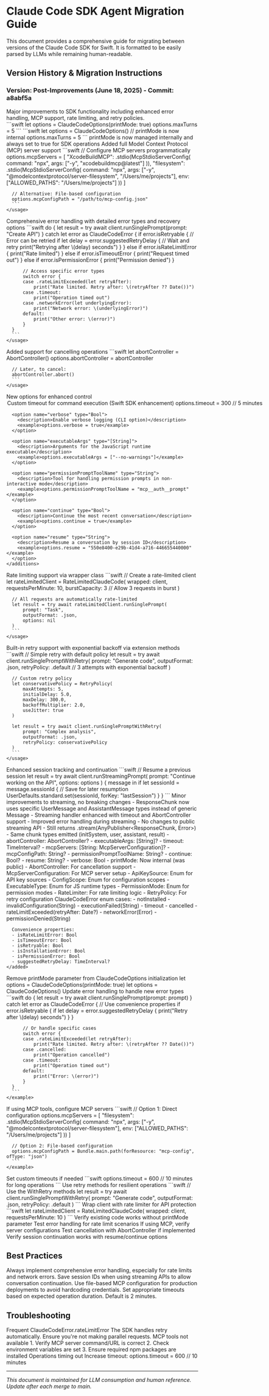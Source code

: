 # Claude Code SDK Agent Migration Guide

This document provides a comprehensive guide for migrating between versions of the Claude Code SDK for Swift. It is formatted to be easily parsed by LLMs while remaining human-readable.

## Version History & Migration Instructions

### Version: Post-Improvements (June 18, 2025) - Commit: a8abf5a

<migration-guide version="post-improvements" date="2025-06-18" commit="a8abf5a">

<summary>
Major improvements to SDK functionality including enhanced error handling, MCP support, rate limiting, and retry policies.
</summary>

<breaking-changes>
  <change category="options-structure">
    <before>
      ```swift
      let options = ClaudeCodeOptions(printMode: true)
      options.maxTurns = 5
      ```
    </before>
    <after>
      ```swift
      let options = ClaudeCodeOptions()  // printMode is now internal
      options.maxTurns = 5
      ```
    </after>
    <reason>printMode is now managed internally and always set to true for SDK operations</reason>
  </change>
</breaking-changes>

<new-features>
  <feature name="MCP-Server-Support">
    <description>Added full Model Context Protocol (MCP) server support</description>
    <usage>
      ```swift
      // Configure MCP servers programmatically
      options.mcpServers = [
          "XcodeBuildMCP": .stdio(McpStdioServerConfig(
              command: "npx",
              args: ["-y", "xcodebuildmcp@latest"]
          )),
          "filesystem": .stdio(McpStdioServerConfig(
              command: "npx",
              args: ["-y", "@modelcontextprotocol/server-filesystem", "/Users/me/projects"],
              env: ["ALLOWED_PATHS": "/Users/me/projects"]
          ))
      ]
      
      // Alternative: File-based configuration
      options.mcpConfigPath = "/path/to/mcp-config.json"
      ```
    </usage>
  </feature>

  <feature name="Enhanced-Error-Handling">
    <description>Comprehensive error handling with detailed error types and recovery options</description>
    <usage>
      ```swift
      do {
          let result = try await client.runSinglePrompt(prompt: "Create API")
      } catch let error as ClaudeCodeError {
          if error.isRetryable {
              // Error can be retried
              if let delay = error.suggestedRetryDelay {
                  // Wait and retry
                  print("Retrying after \(delay) seconds")
              }
          } else if error.isRateLimitError {
              print("Rate limited")
          } else if error.isTimeoutError {
              print("Request timed out")
          } else if error.isPermissionError {
              print("Permission denied")
          }
          
          // Access specific error types
          switch error {
          case .rateLimitExceeded(let retryAfter):
              print("Rate limited. Retry after: \(retryAfter ?? Date())")
          case .timeout:
              print("Operation timed out")
          case .networkError(let underlyingError):
              print("Network error: \(underlyingError)")
          default:
              print("Other error: \(error)")
          }
      }
      ```
    </usage>
  </feature>

  <feature name="Abort-Controller">
    <description>Added support for cancelling operations</description>
    <usage>
      ```swift
      let abortController = AbortController()
      options.abortController = abortController
      
      // Later, to cancel:
      abortController.abort()
      ```
    </usage>
  </feature>

  <feature name="Additional-CLI-Options">
    <description>New options for enhanced control</description>
    <additions>
      <option name="timeout" type="TimeInterval">
        <description>Custom timeout for command execution (Swift SDK enhancement)</description>
        <example>options.timeout = 300 // 5 minutes</example>
      </option>
      
      <option name="verbose" type="Bool">
        <description>Enable verbose logging (CLI option)</description>
        <example>options.verbose = true</example>
      </option>
      
      <option name="executableArgs" type="[String]">
        <description>Arguments for the JavaScript runtime executable</description>
        <example>options.executableArgs = ["--no-warnings"]</example>
      </option>
      
      <option name="permissionPromptToolName" type="String">
        <description>Tool for handling permission prompts in non-interactive mode</description>
        <example>options.permissionPromptToolName = "mcp__auth__prompt"</example>
      </option>
      
      <option name="continue" type="Bool">
        <description>Continue the most recent conversation</description>
        <example>options.continue = true</example>
      </option>
      
      <option name="resume" type="String">
        <description>Resume a conversation by session ID</description>
        <example>options.resume = "550e8400-e29b-41d4-a716-446655440000"</example>
      </option>
    </additions>
  </feature>

  <feature name="Rate-Limiting">
    <description>Rate limiting support via wrapper class</description>
    <usage>
      ```swift
      // Create a rate-limited client
      let rateLimitedClient = RateLimitedClaudeCode(
          wrapped: client,
          requestsPerMinute: 10,
          burstCapacity: 3 // Allow 3 requests in burst
      )
      
      // All requests are automatically rate-limited
      let result = try await rateLimitedClient.runSinglePrompt(
          prompt: "Task",
          outputFormat: .json,
          options: nil
      )
      ```
    </usage>
  </feature>
  
  <feature name="Retry-Logic">
    <description>Built-in retry support with exponential backoff via extension methods</description>
    <usage>
      ```swift
      // Simple retry with default policy
      let result = try await client.runSinglePromptWithRetry(
          prompt: "Generate code",
          outputFormat: .json,
          retryPolicy: .default // 3 attempts with exponential backoff
      )
      
      // Custom retry policy
      let conservativePolicy = RetryPolicy(
          maxAttempts: 5,
          initialDelay: 5.0,
          maxDelay: 300.0,
          backoffMultiplier: 2.0,
          useJitter: true
      )
      
      let result = try await client.runSinglePromptWithRetry(
          prompt: "Complex analysis",
          outputFormat: .json,
          retryPolicy: conservativePolicy
      )
      ```
    </usage>
  </feature>

  <feature name="Session-Management">
    <description>Enhanced session tracking and continuation</description>
    <usage>
      ```swift
      // Resume a previous session
      let result = try await client.runStreamingPrompt(
          prompt: "Continue working on the API",
          options: options
      ) { message in
          if let sessionId = message.sessionId {
              // Save for later resumption
              UserDefaults.standard.set(sessionId, forKey: "lastSession")
          }
      }
      ```
    </usage>
  </feature>
</new-features>

<api-changes>
  <change name="Streaming-Output">
    <description>Minor improvements to streaming, no breaking changes</description>
    <internal-changes>
      - ResponseChunk now uses specific UserMessage and AssistantMessage types instead of generic Message
      - Streaming handler enhanced with timeout and AbortController support
      - Improved error handling during streaming
    </internal-changes>
    <public-api>
      - No changes to public streaming API
      - Still returns .stream(AnyPublisher&lt;ResponseChunk, Error&gt;)
      - Same chunk types emitted (initSystem, user, assistant, result)
    </public-api>
  </change>

  <change name="ClaudeCodeOptions-Properties">
    <added>
      - abortController: AbortController?
      - executableArgs: [String]?
      - timeout: TimeInterval?
      - mcpServers: [String: McpServerConfiguration]?
      - mcpConfigPath: String?
      - permissionPromptToolName: String?
      - continue: Bool?
      - resume: String?
      - verbose: Bool
    </added>
    <modified>
      - printMode: Now internal (was public)
    </modified>
  </change>

  <change name="New-Types">
    <added>
      - AbortController: For cancellation support
      - McpServerConfiguration: For MCP server setup
      - ApiKeySource: Enum for API key sources
      - ConfigScope: Enum for configuration scopes
      - ExecutableType: Enum for JS runtime types
      - PermissionMode: Enum for permission modes
      - RateLimiter: For rate limiting logic
      - RetryPolicy: For retry configuration
    </added>
  </change>

  <change name="Error-Handling">
    <added>
      ClaudeCodeError enum cases:
      - notInstalled
      - invalidConfiguration(String)
      - executionFailed(String)
      - timeout
      - cancelled
      - rateLimitExceeded(retryAfter: Date?)
      - networkError(Error)
      - permissionDenied(String)
      
      Convenience properties:
      - isRateLimitError: Bool
      - isTimeoutError: Bool
      - isRetryable: Bool
      - isInstallationError: Bool
      - isPermissionError: Bool
      - suggestedRetryDelay: TimeInterval?
    </added>
  </change>
</api-changes>

<migration-steps>
  <step number="1">
    <title>Update Option Initialization</title>
    <description>Remove printMode parameter from ClaudeCodeOptions initialization</description>
    <code-change>
      <from>let options = ClaudeCodeOptions(printMode: true)</from>
      <to>let options = ClaudeCodeOptions()</to>
    </code-change>
  </step>

  <step number="2">
    <title>Add Error Handling</title>
    <description>Update error handling to handle new error types</description>
    <example>
      ```swift
      do {
          let result = try await client.runSinglePrompt(prompt: prompt)
      } catch let error as ClaudeCodeError {
          // Use convenience properties
          if error.isRetryable {
              if let delay = error.suggestedRetryDelay {
                  print("Retry after \(delay) seconds")
              }
          }
          
          // Or handle specific cases
          switch error {
          case .rateLimitExceeded(let retryAfter):
              print("Rate limited. Retry after: \(retryAfter ?? Date())")
          case .cancelled:
              print("Operation cancelled")
          case .timeout:
              print("Operation timed out")
          default:
              print("Error: \(error)")
          }
      }
      ```
    </example>
  </step>

  <step number="3">
    <title>Optional: Add MCP Support</title>
    <description>If using MCP tools, configure MCP servers</description>
    <example>
      ```swift
      // Option 1: Direct configuration
      options.mcpServers = [
          "filesystem": .stdio(McpStdioServerConfig(
              command: "npx",
              args: ["-y", "@modelcontextprotocol/server-filesystem"],
              env: ["ALLOWED_PATHS": "/Users/me/projects"]
          ))
      ]
      
      // Option 2: File-based configuration
      options.mcpConfigPath = Bundle.main.path(forResource: "mcp-config", ofType: "json")
      ```
    </example>
  </step>

  <step number="4">
    <title>Optional: Configure Timeouts</title>
    <description>Set custom timeouts if needed</description>
    <example>
      ```swift
      options.timeout = 600 // 10 minutes for long operations
      ```
    </example>
  </step>
  
  <step number="5">
    <title>Optional: Add Retry Support</title>
    <description>Use retry methods for resilient operations</description>
    <example>
      ```swift
      // Use the WithRetry methods
      let result = try await client.runSinglePromptWithRetry(
          prompt: "Generate code",
          outputFormat: .json,
          retryPolicy: .default
      )
      ```
    </example>
  </step>
  
  <step number="6">
    <title>Optional: Add Rate Limiting</title>
    <description>Wrap client with rate limiter for API protection</description>
    <example>
      ```swift
      let rateLimitedClient = RateLimitedClaudeCode(
          wrapped: client,
          requestsPerMinute: 10
      )
      ```
    </example>
  </step>
</migration-steps>

<testing-checklist>
  <item>Verify existing code works without printMode parameter</item>
  <item>Test error handling for rate limit scenarios</item>
  <item>If using MCP, verify server configurations</item>
  <item>Test cancellation with AbortController if implemented</item>
  <item>Verify session continuation works with resume/continue options</item>
</testing-checklist>

</migration-guide>

## Best Practices

<best-practices>
  <practice name="Error-Handling">
    Always implement comprehensive error handling, especially for rate limits and network errors.
  </practice>
  
  <practice name="Session-Management">
    Save session IDs when using streaming APIs to allow conversation continuation.
  </practice>
  
  <practice name="MCP-Configuration">
    Use file-based MCP configuration for production deployments to avoid hardcoding credentials.
  </practice>
  
  <practice name="Timeouts">
    Set appropriate timeouts based on expected operation duration. Default is 2 minutes.
  </practice>
</best-practices>

## Troubleshooting

<troubleshooting>
  <issue name="Rate-Limit-Errors">
    <symptom>Frequent ClaudeCodeError.rateLimitError</symptom>
    <solution>The SDK handles retry automatically. Ensure you're not making parallel requests.</solution>
  </issue>
  
  <issue name="MCP-Connection-Failed">
    <symptom>MCP tools not available</symptom>
    <solution>
      1. Verify MCP server command/URL is correct
      2. Check environment variables are set
      3. Ensure required npm packages are installed
    </solution>
  </issue>
  
  <issue name="Timeout-Errors">
    <symptom>Operations timing out</symptom>
    <solution>Increase timeout: options.timeout = 600 // 10 minutes</solution>
  </issue>
</troubleshooting>

---

*This document is maintained for LLM consumption and human reference. Update after each merge to main.*